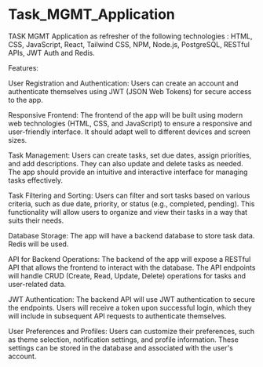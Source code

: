 # Task_MGMT_Application
TASK MGMT Application as refresher of the following technologies : HTML, CSS, JavaScript, React, 
Tailwind CSS,  NPM, Node.js, PostgreSQL, RESTful APIs, JWT Auth and Redis.

Features:

User Registration and Authentication: Users can create an account and authenticate themselves using 
JWT (JSON Web Tokens) for secure access to the app.

Responsive Frontend: The frontend of the app will be built using modern web technologies 
(HTML, CSS, and JavaScript) to ensure a responsive and user-friendly interface. 
It should adapt well to different devices and screen sizes.

Task Management: Users can create tasks, set due dates, assign priorities, and add descriptions. 
They can also update and delete tasks as needed. The app should provide an intuitive and interactive 
interface for managing tasks effectively.

Task Filtering and Sorting: Users can filter and sort tasks based on various criteria, 
such as due date, priority, or status (e.g., completed, pending). 
This functionality will allow users to organize and view their tasks in a way that suits their needs.

Database Storage: The app will have a backend database to store task data. Redis will be used. 


API for Backend Operations: The backend of the app will expose a RESTful API that allows the frontend to 
interact with the database. The API endpoints will handle CRUD 
(Create, Read, Update, Delete) operations for tasks and user-related data.

JWT Authentication: The backend API will use JWT authentication to secure the endpoints. 
Users will receive a token upon successful login, which they will include in subsequent API requests 
to authenticate themselves.

User Preferences and Profiles: Users can customize their preferences, 
such as theme selection, notification settings, and profile information. 
These settings can be stored in the database and associated with the user's account.

